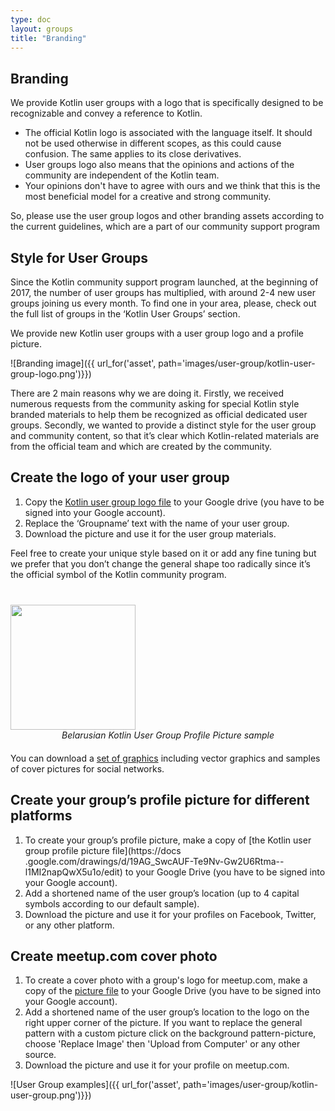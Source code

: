 ```yaml
---
type: doc
layout: groups
title: "Branding"
---
```


## Branding
We provide Kotlin user groups with a logo that is specifically designed to be recognizable and convey a reference to Kotlin.

- The official Kotlin logo is associated with the language itself. It should not be used otherwise in different scopes, as this could cause confusion. The same applies to its close derivatives.
- User groups logo also means that the opinions and actions of the community are independent of the Kotlin team.
- Your opinions don't have to agree with ours and we think that this is the most beneficial model for a creative and strong community.

So, please use the user group logos and other branding assets according to the current guidelines, which are a part of our community support program

## Style for User Groups

Since the Kotlin community support program launched, at the beginning of 2017, the number of user groups has multiplied, with around 2-4 new user groups joining us every month.
To find one in your area, please, check out the full list of groups in the ‘Kotlin User Groups’ section.

We provide new Kotlin user groups with a user group logo and a profile picture.

![Branding image]({{ url_for('asset', path='images/user-group/kotlin-user-group-logo.png')}})

There are 2 main reasons why we are doing it. Firstly, we received numerous requests from the community asking for special Kotlin style branded materials to help them be recognized as official dedicated user groups. Secondly, we wanted to provide a distinct style for the user group and community content, so that it’s clear which Kotlin-related materials are from the official team and which are created by the community.

## Create the logo of your user group

1. Copy the [Kotlin user group logo file](https://docs.google.com/drawings/d/1CQ5CrEuQhYubcPkAjTBcy6lnY7mcrgd8pUr2NAh0qE8/edit) to your Google drive (you have to be signed into your Google account).
2. Replace the ‘Groupname’ text with the name of your user group.
3. Download the picture and use it for the user group materials.

Feel free to create your unique style based on it or add any fine tuning but we prefer that you don’t change the general shape too radically since it’s the official symbol of the Kotlin community program.

 <div style="margin-bottom: 20px; margin-top: 40px">
    <img src="{{ url_for('asset', path='images/user-group/kotlin-user-group-avatar.png')}}" height="200" width="200" style="margin: 0 auto">
    <div style="text-align: center; font-style: italic;">Belarusian Kotlin User Group Profile Picture sample</div>
</div>

You can download a [set of graphics](https://drive.google.com/drive/folders/0B3Zi34svOj1RZ2sxZExhblRJc1k) including vector graphics and samples of cover pictures for social networks.

## Create your group’s profile picture for different platforms

1. To create your group’s profile picture, make a copy of [the Kotlin user group profile picture file](https://docs
.google.com/drawings/d/19AG_SwcAUF-Te9Nv-Gw2U6Rtma--l1MI2napQwX5u1o/edit) to your Google Drive (you have to be signed into your Google account).
2. Add a shortened name of the user group’s location (up to 4 capital symbols according to our default sample).
3. Download the picture and use it for your profiles on Facebook, Twitter, or any other platform.

## Create meetup.com cover photo

1. To create a cover photo with a group's logo for meetup.com, make a copy of the [picture file](https://docs.google.com/drawings/d/19vj9i4UJz9TPv2RUxa-d3Ex_9XY3R4ypnCMhXJYPa1s/edit) to your Google 
Drive (you have to be signed into your Google account).
2. Add a shortened name of the user group’s location to the logo on the right upper corner of the picture. If you want to replace the general pattern with a custom picture click on
 the background pattern-picture, choose 'Replace Image' then 'Upload from Computer' or any other source.
3. Download the picture and use it for your profile on meetup.com.

![User Group examples]({{ url_for('asset', path='images/user-group/kotlin-user-group.png')}})